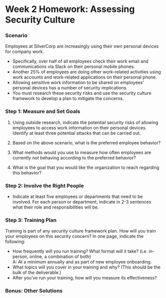 # Week 2 Homework: Assessing Security Culture

### Scenario  

Employees at SilverCorp are increasingly using their own personal devices for company work.  
- Specifically, over half of all employees check their work email and communications via Slack on their personal mobile phones.
- Another 25% of employees are doing other work-related activities using work accounts and work-related applications on their personal phone.
- Allowing sensitive work information to be shared on employees’ personal devices has a number of security implications.
- You must research these security risks and use the security culture framework to develop a plan to mitigate the concerns.

### Step 1: Measure and Set Goals  
1. Using outside research, indicate the potential security risks of allowing employees to access work information on their personal devices. Identify at least three potential attacks that can be carried out.  

2. Based on the above scenario, what is the preferred employee behavior?  

3. What methods would you use to measure how often employees are currently not behaving according to the preferred behavior?  

4. What is the goal that you would like the organization to reach regarding this behavior?  

### Step 2: Involve the Right People  
- Indicate at least five employees or departments that need to be involved. For each person or department, indicate in 2-3 sentences what their role and responsibilities will be.  

### Step 3: Training Plan  
Training is part of any security culture framework plan. How will you train your employees on this security concern? In one page, indicate the following:

- How frequently will you run training? What format will it take? (i.e. in-person, online, a combination of both)  
    A: At a minimum annually and as part of new employee onboarding.  
- What topics will you cover in your training and why? (This should be the bulk of the deliverable.)  
- After you’ve run your training, how will you measure its effectiveness?  

### Bonus: Other Solutions